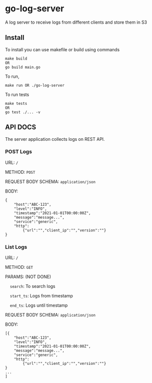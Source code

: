 # go-log-server
A log server to receive logs from different clients and store them in S3

## Install

To install you can use makefile or build using commands

```
make build
OR
go build main.go
```

To run, 

```
make run OR ./go-log-server
```

To run tests
```
make tests
OR
go test ./... -v
```


## API DOCS 

The server application collects logs on REST API.

### POST Logs
URL: `/` 

METHOD: `POST`

REQUEST BODY SCHEMA: `application/json`

BODY:

```
{
    "host":"ABC-123",
    "level":"INFO",
    "timestamp":"2021-01-01T00:00:00Z",
    "message":"message...",
    "service":"generic",
    "http":
        {"url":"","client_ip":"","version":""}
}
```



### List Logs
URL: `/` 

METHOD: `GET`

PARAMS: (NOT DONE)

&nbsp;&nbsp;&nbsp;&nbsp;`search`: To search logs

&nbsp;&nbsp;&nbsp;&nbsp;`start_ts`: Logs from timestamp 

&nbsp;&nbsp;&nbsp;&nbsp;`end_ts`: Logs until timestamp

 
REQUEST BODY SCHEMA: `application/json`

BODY:

```
[{
    "host":"ABC-123",
    "level":"INFO",
    "timestamp":"2021-01-01T00:00:00Z",
    "message":"message...",
    "service":"generic",
    "http":
        {"url":"","client_ip":"","version":""}
}
...
]
```

